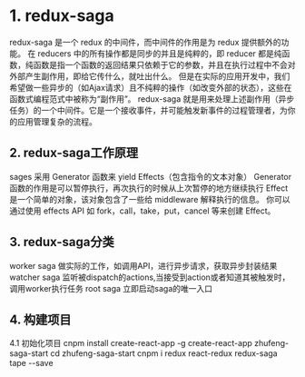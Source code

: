 # 1. redux-saga

redux-saga 是一个 redux 的中间件，而中间件的作用是为 redux 提供额外的功能。
在 reducers 中的所有操作都是同步的并且是纯粹的，即 reducer 都是纯函数，纯函数是指一个函数的返回结果只依赖于它的参数，并且在执行过程中不会对外部产生副作用，即给它传什么，就吐出什么。
但是在实际的应用开发中，我们希望做一些异步的（如Ajax请求）且不纯粹的操作（如改变外部的状态），这些在函数式编程范式中被称为“副作用”。
redux-saga 就是用来处理上述副作用（异步任务）的一个中间件。它是一个接收事件，并可能触发新事件的过程管理者，为你的应用管理复杂的流程。

## 2. redux-saga工作原理

sages 采用 Generator 函数来 yield Effects（包含指令的文本对象）
Generator 函数的作用是可以暂停执行，再次执行的时候从上次暂停的地方继续执行
Effect 是一个简单的对象，该对象包含了一些给 middleware 解释执行的信息。
你可以通过使用 effects API 如 fork，call，take，put，cancel 等来创建 Effect。

## 3. redux-saga分类

worker saga 做实际的工作，如调用API，进行异步请求，获取异步封装结果
watcher saga 监听被dispatch的actions,当接受到action或者知道其被触发时，调用worker执行任务
root saga 立即启动saga的唯一入口

## 4. 构建项目

4.1 初始化项目
cnpm install create-react-app -g 
create-react-app zhufeng-saga-start
cd zhufeng-saga-start
cnpm i redux react-redux redux-saga tape --save